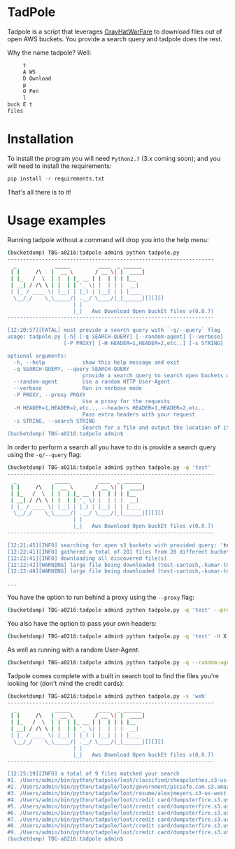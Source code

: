 # TadPole

Tadpole is a script that leverages [GrayHatWarFare]("https://buckets.grayhatwarfare.com") to download files out of open AWS buckets. You provide a search query and tadpole does the rest.

Why the name tadpole? Well:
```bash
     t
     A WS
     D Ownload
     p 
     O Pen
     l 
buck E t
files 
```

# Installation

To install the program you will need `Python2.7` (3.x coming soon); and you will need to install the requirements:
```bash
pip install -r requirements.txt
```
That's all there is to it!

# Usage examples

Running tadpole without a command will drop you into the help menu:

```bash
(bucketdump) TBG-a0216:tadpole admin$ python tadpole.py
------------------------------------------------------------------
  _            _____         ____  _ ______ 
 | |     /\   |  __ \       / __ \| |  ____|
 | |_   /  \  | |  | |_ __ | |  | | | |__   
 | __| / /\ \ | |  | | '_ \| |  | | |  __|  
 | |_ / ____ \| |__| | |_) | |__| | | |____ 
  \__/_/    \_\_____/| .__/ \____/|_|______|[][][]
                     | |                    
                     |_|   Aws Download Open buckEt files v(0.0.7)
------------------------------------------------------------------

[12:20:57][FATAL] must provide a search query with `-q/--query` flag
usage: tadpole.py [-h] [-q SEARCH-QUERY] [--random-agent] [--verbose]
                  [-P PROXY] [-H HEADER=1,HEADER=2,etc..] [-s STRING]

optional arguments:
  -h, --help            show this help message and exit
  -q SEARCH-QUERY, --query SEARCH-QUERY
                        provide a search query to search open buckets with
  --random-agent        Use a random HTTP User-Agent
  --verbose             Run in verbose mode
  -P PROXY, --proxy PROXY
                        Use a proxy for the requests
  -H HEADER=1,HEADER=2,etc.., --headers HEADER=1,HEADER=2,etc..
                        Pass extra headers with your request
  -s STRING, --search STRING
                        Search for a file and output the location of it
(bucketdump) TBG-a0216:tadpole admin$ 
```

In order to perform a search all you have to do is provide a search query using the `-q/--query` flag:

```bash
(bucketdump) TBG-a0216:tadpole admin$ python tadpole.py -q 'test'
------------------------------------------------------------------
  _            _____         ____  _ ______ 
 | |     /\   |  __ \       / __ \| |  ____|
 | |_   /  \  | |  | |_ __ | |  | | | |__   
 | __| / /\ \ | |  | | '_ \| |  | | |  __|  
 | |_ / ____ \| |__| | |_) | |__| | | |____ 
  \__/_/    \_\_____/| .__/ \____/|_|______|[][][]
                     | |                    
                     |_|   Aws Download Open buckEt files v(0.0.7)
------------------------------------------------------------------

[12:21:45][INFO] searching for open s3 buckets with provided query: 'test'
[12:22:41][INFO] gathered a total of 201 files from 28 different bucket(s)
[12:22:41][INFO] downloading all discovered file(s)
[12:22:42][WARNING] large file being downloaded (test-santosh,-kumar-test-santosh-and-singh-test-santosh-60-1481282779.mp4), this could take a minute
[12:22:48][WARNING] large file being downloaded (test-santosh,-kumar-test-santosh-and-singh-test-santosh-158-1481520151.mp4), this could take a minute

...
```

You have the option to run behind a proxy using the `--proxy` flag:

```bash
(bucketdump) TBG-a0216:tadpole admin$ python tadpole.py -q 'test' --proxy socks5://127.0.0.1:9050
```

You also have the option to pass your own headers:

```bash
(bucketdump) TBG-a0216:tadpole admin$ python tadpole.py -q 'test' -H X-Forwarded-For=1,X-Client=127.0.0.1
```

As well as running with a random User-Agent:

```bash
(bucketdump) TBG-a0216:tadpole admin$ python tadpole.py -q --random-agent
```

Tadpole comes complete with a built in search tool to find the files you're looking for (don't mind the credit cards):

```bash
(bucketdump) TBG-a0216:tadpole admin$ python tadpole.py -s 'web'
------------------------------------------------------------------
  _            _____         ____  _ ______ 
 | |     /\   |  __ \       / __ \| |  ____|
 | |_   /  \  | |  | |_ __ | |  | | | |__   
 | __| / /\ \ | |  | | '_ \| |  | | |  __|  
 | |_ / ____ \| |__| | |_) | |__| | | |____ 
  \__/_/    \_\_____/| .__/ \____/|_|______|[][][]
                     | |                    
                     |_|   Aws Download Open buckEt files v(0.0.7)
------------------------------------------------------------------

[12:25:19][INFO] a total of 9 files matched your search
#1. /Users/admin/bin/python/tadpole/loot/classified/cheapclothes.s3-us-west-2.amazonaws.com/cheap-adrianna-papell-deco-crochet-knit-fit-amp-flare-dress-diverse-rewards-of-free-classified-websites-for-college-students-reviews.html
#2. /Users/admin/bin/python/tadpole/loot/government/picsafe.com.s3.amazonaws.com/government-f6a4075a.webp
#3. /Users/admin/bin/python/tadpole/loot/resume/alexjmeyers.s3-us-west-2.amazonaws.com/Alex J Meyers - Resume (Web).pdf
#4. /Users/admin/bin/python/tadpole/loot/credit card/dumpsterfire.s3.us-east-2.amazonaws.com/credit-card-8x.webp
#5. /Users/admin/bin/python/tadpole/loot/credit card/dumpsterfire.s3.us-east-2.amazonaws.com/credit-card-2x.webp
#6. /Users/admin/bin/python/tadpole/loot/credit card/dumpsterfire.s3.us-east-2.amazonaws.com/credit-card-4x.webp
#7. /Users/admin/bin/python/tadpole/loot/credit card/dumpsterfire.s3.us-east-2.amazonaws.com/credit-card-6x.webp
#8. /Users/admin/bin/python/tadpole/loot/credit card/dumpsterfire.s3.us-east-2.amazonaws.com/credit-card-3x.webp
#9. /Users/admin/bin/python/tadpole/loot/credit card/dumpsterfire.s3.us-east-2.amazonaws.com/credit-card.webp
(bucketdump) TBG-a0216:tadpole admin$ 
```
